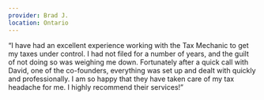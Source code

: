 ```yaml
---
provider: Brad J.
location: Ontario
---
```

“I have had an excellent experience working with the Tax Mechanic to get my taxes under control. I had not filed for a number of years, and the guilt of not doing so was weighing me down. Fortunately after a quick call with David, one of the co-founders, everything was set up and dealt with quickly and professionally. I am so happy that they have taken care of my tax headache for me. I highly recommend their services!”